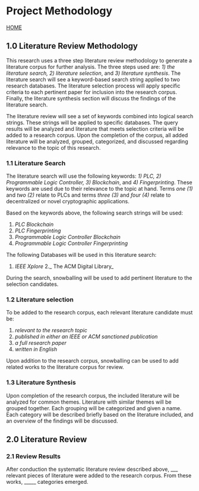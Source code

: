 # Project Methodology
[HOME](https://github.com/adamspanier/Distributed-Systems-Security)

## 1.0 Literature Review Methodology

This research uses a three step literature review methodology to generate a literature corpus for further analysis. The three steps used are: _1) the literature search, 2) literature selection_, and _3) literature synthesis_. The literature search will see a keyword-based search string applied to two research databases. The literature selection process will apply specific criteria to each pertinent paper for inclusion into the research corpus. Finally, the literature synthesis section will discuss the findings of the literature search.

The literature review will see a set of keywords combined into logical search strings. These strings will be applied to specific databases. The query results will be analyzed and literature that meets selection criteria will be added to a research corpus. Upon the completion of the corpus, all added literature will be analyzed, grouped, categorized, and discussed regarding relevance to the topic of this research.

### 1.1 Literature Search

The literature search will use the following keywords: _1) PLC, 2) Programmable Logic Controller, 3) Blockchain_, and _4) Fingerprinting_. These keywords are used due to their relevance to the topic at hand. Terms _one (1)_ and _two (2)_ relate to PLCs and terms _three (3)_ and _four (4)_ relate to decentralized or novel cryptographic applications.

Based on the keywords above, the following search strings will be used:
1. _PLC Blockchain_
2. _PLC Fingerprinting_
3. _Programmable Logic Controller Blockchain_
4. _Programmable Logic Controller Fingerprinting_

The following Databases will be used in this literature search:
1. _IEEE Xplore_
2._ The ACM Digital Library_

During the search, snowballing will be used to add pertinent literature to the selection candidates.

### 1.2 Literature selection

To be added to the research corpus, each relevant literature candidate must be:
1. _relevant to the research topic_
2. _published in either an IEEE or ACM sanctioned publication_
3. _a full research paper_
4. _written in English_

Upon addition to the research corpus, snowballing can be used to add related works to the literature corpus for review.

### 1.3 Literature Synthesis

Upon completion of the research corpus, the included literature will be analyzed for common themes. Literature with similar themes will be grouped together. Each grouping will be categorized and given a name. Each category will be described briefly based on the literature included, and an overview of the findings will be discussed.

## 2.0 Literature Review

### 2.1 Review Results

After conduction the systematic literature review described above, ___ relevant pieces of literature were added to the research corpus. From these works, _____ categories emerged.
